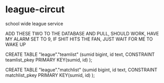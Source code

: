 league-circut
=============

school wide league service

ADD THESE TWO TO THE DATABASE AND PULL, SHOULD WORK, HAVE MY ALARM SET TO 9, IF SHIT HITS THE FAN, JUST WAIT FOR ME TO WAKE UP


CREATE TABLE "league"."teamlist"
(sumid bigint,
id text,
CONSTRAINT teamlist_pkey PRIMARY KEY(sumid, id)
);

CREATE TABLE "league"."matchlist"
(sumid bigint,
id text,
CONSTRAINT matchlist_pkey PRIMARY KEY(sumid, id)
);
